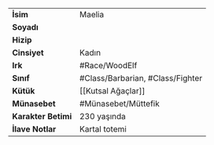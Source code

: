 |  |  |  
|---|---|  
| **İsim** | Maelia|  
| **Soyadı** | |  
| **Hizip** | |  
| **Cinsiyet** | Kadın|  
| **Irk** | #Race/WoodElf|  
| **Sınıf** | #Class/Barbarian, #Class/Fighter|  
| **Kütük** | [[Kutsal Ağaçlar]]|  
| **Münasebet** | #Münasebet/Müttefik|  
| **Karakter Betimi** | 230 yaşında|  
| **İlave Notlar** | Kartal totemi|  
